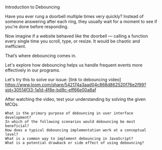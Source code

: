 Introduction to Debouncing

Have you ever rung a doorbell multiple times very quickly? Instead of someone answering after each ring, they usually wait for a moment to see if you're done before responding.

Now imagine if a website behaved like the doorbell — calling a function every single time you scroll, type, or resize. It would be chaotic and inefficient.

That’s where debouncing comes in.

Let's explore how debouncing helps us handle frequent events more effectively in our programs.

Let's try this to solve our issue: [link to debouncing video]   https://www.loom.com/share/542174a3aad04c868d862520f76e2f99?sid=30514f33-1a1d-4f8e-bd9c-eff66e00a8af

After watching the video, test your understanding by solving the given MCQs.

    What is the primary purpose of debouncing in user interface development?
    In which of the following scenarios would debouncing be most beneficial?
    How does a typical debouncing implementation work at a conceptual level?
    What is a common way to implement debouncing in JavaScript?
    What is a potential drawback or side effect of using debouncing?